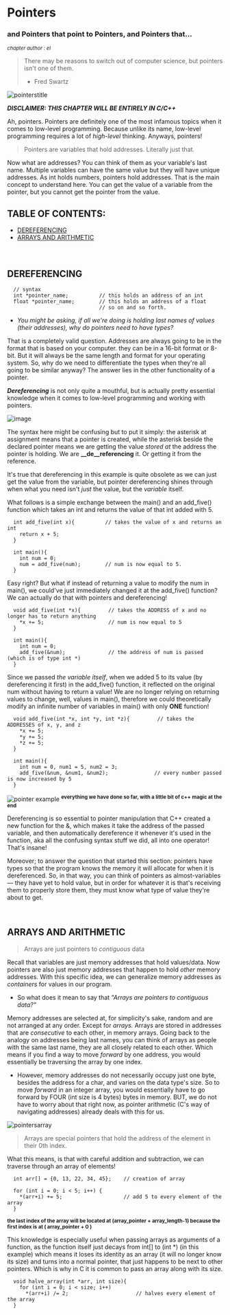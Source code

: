 #  Pointers
### and Pointers that point to Pointers, and Pointers that...
<sup>*chapter author : el*</sup>

> There may be reasons to switch out of computer science, but pointers isn't one of them.
> - Fred Swartz

![pointerstitle](https://user-images.githubusercontent.com/116419708/226108305-0ae3e8f7-2e94-49b5-855f-27c3a08a31c1.gif)

***DISCLAIMER: THIS CHAPTER WILL BE ENTIRELY IN C/C++***
<br>

  Ah, pointers. Pointers are definitely one of the most infamous topics when it comes to low-level programming. Because unlike its name, low-level programming requires
  a lot of *high-level* thinking. Anyways, pointers!
  
> Pointers are variables that hold addresses. Literally just that.

  Now what are addresses? You can think of them as your variable's last name. Multiple variables can have the same value but they will have unique addresses.
  As int holds numbers, pointers hold addresses. That is the main concept to understand here. You can get the value of a variable from the pointer, but you cannot get
  the pointer from the value. 



## TABLE OF CONTENTS: 
  - [DEREFERENCING](#dereferencing)
  - [ARRAYS AND ARITHMETIC](#arrays-and-arithmetic)
<br><br><br>





## DEREFERENCING 

```
  // syntax 
  int *pointer_name;          // this holds an address of an int
  float *pointer_name;        // this holds an address of a float
                              // so on and so forth.
```
  
  - *You might be asking, if all we're doing is holding last names of values (their addresses), why do pointers need to have types?*
  
  That is a completely valid question. Addresses are always going to be in the format that is based on your computer. they can be in a 16-bit format or 8-bit.
  But it will always be the same length and format for your operating system. So, why do we need to differentiate the types when they're all going to be 
  similar anyway? The answer lies in the other functionality of a pointer.
  
  ***Dereferencing*** is not only quite a mouthful, but is actually pretty essential knowledge when it comes to low-level programming and working with pointers.
  
  ![image](https://user-images.githubusercontent.com/116419708/226109394-4f1ebb8e-1b16-439d-bb6c-48b7eeb62175.png)
  
  The syntax here might be confusing but to put it simply: the asterisk at assignment means that a pointer is created, while the asterisk beside the 
  declared pointer means we are getting the value *stored at* the address the pointer is holding. We are **__de__referencing** it. Or getting it from the reference.
  
  It's true that dereferencing in this example is quite obsolete as we can just get the value from the variable, but pointer dereferencing shines through when what
  you need isn't *just* the value, but the *variable* itself.
  
  What follows is a simple exchange between the main() and an add_five() function which takes an int and returns the value of that int added with 5.
  
```
  int add_five(int x){          // takes the value of x and returns an int
    return x + 5;
  }

  int main(){
    int num = 0;
    num = add_five(num);        // num is now equal to 5.
  }
```
  
  Easy right? But what if instead of returning a value to modify the num in main(), we could've just immediately changed it at the add_five() function?
  We can actually do that with pointers and dereferencing!
  
```
  void add_five(int *x){         // takes the ADDRESS of x and no longer has to return anything
    *x += 5;                     // num is now equal to 5
  }

  int main(){
    int num = 0;
    add_five(&num);              // the address of num is passed (which is of type int *)
  }
```
  
  Since we passed *the variable itself*, when we added 5 to its value (by dereferencing it first) in the add_five() function, it reflected on the original 
  num without having to return a value! We are no longer relying on returning values to change, well, values in main(), therefore we could theoretically 
  modify an infinite number of variables in main() with only **ONE** function!
  
```
  void add_five(int *x, int *y, int *z){         // takes the ADDRESSES of x, y, and z
    *x += 5;
    *y += 5;
    *z += 5;
  }

  int main(){
    int num = 0, num1 = 5, num2 = 3;
    add_five(&num, &num1, &num2);               // every number passed is now increased by 5
  }
```

![pointer example](https://user-images.githubusercontent.com/116419708/226110762-ebdc5b04-e957-41e7-acc6-ab9ddd303d0f.gif)
<sup>**everything we have done so far, with a little bit of c++ magic at the end**</sup>

  Dereferencing is so essential to pointer manipulation that C++ created a new function for the &, which makes it take the address of the passed variable, and then
  automatically dereference it whenever it's used in the function, aka all the confusing syntax stuff we did, all into one operator! That's insane!

  Moreover; to answer the question that started this section: pointers have types so that the program knows the memory it will allocate for when it is dereferenced.
  So, in that way, you can think of pointers as almost-variables— they have yet to hold value, but in order for whatever it is that's receiving them to properly
  store them, they must know what type of value they're about to get.
  
  <br>
  
## ARRAYS AND ARITHMETIC
  
> Arrays are just pointers to *contiguous* data

  Recall that variables are just memory addresses that hold values/data. Now pointers are also just memory addresses that happen to hold _other_ memory addresses.
  With this specific idea, we can generalize memory addresses as _containers_ for values in our program.
  
  - So what does it mean to say that *"Arrays are pointers to contiguous data?"*

  Memory addresses are selected at, for simplicity's sake, random and are not arranged at any order. Except for *arrays.*
  Arrays are stored in addresses that are *consecutive* to each other, in memory arrays. Going back to the analogy on addresses being last names,
  you can think of arrays as people with the same last name, they are all closely related to each other. Which means if you find a way to move *forward* 
  by one address, you would essentially be traversing the array by one index. 
  
  - However, memory addresses do not necessarily occupy just one byte, besides the address for a char, and varies on the data type's size.
  So to move *forward* in an integer array, you would essentially have to go forward by FOUR (int size is 4 bytes) bytes in memory.
  BUT, we do not have to worry about that right now, as pointer arithmetic (C's way of navigating addresses) already deals with this for us.
  
  ![pointersarray](https://user-images.githubusercontent.com/116419708/226114818-20aaa354-bf83-4954-9413-5ef5ed376a59.gif)
  
> Arrays are special pointers that hold the address of the element in their 0th index.

  What this means, is that with careful addition and subtraction, we can traverse through an array of elements! 

```
  int arr[] = {0, 13, 22, 34, 45};    // creation of array
  
  for (int i = 0; i < 5; i++) {
    *(arr+i) += 5;                    // add 5 to every element of the array
  }
```
<sup>**the last index of the array will be located at (array_pointer + array_length-1) because the first index is at ( array_pointer + 0 )**</sup>

  This knowledge is especially useful when passing arrays as arguments of a function, as the function itself just decays from int[] to (int \*) (in this example)
  which means it loses its identity as an array (it will no longer know its size) and turns into a normal pointer, that just happens to be next to other pointers.
  Which is why in C it is common to pass an array along with its size.
  
```
  void halve_array(int *arr, int size){ 
    for (int i = 0; i < size; i++)
      *(arr+i) /= 2;                      // halves every element of the array
  }
```
  
